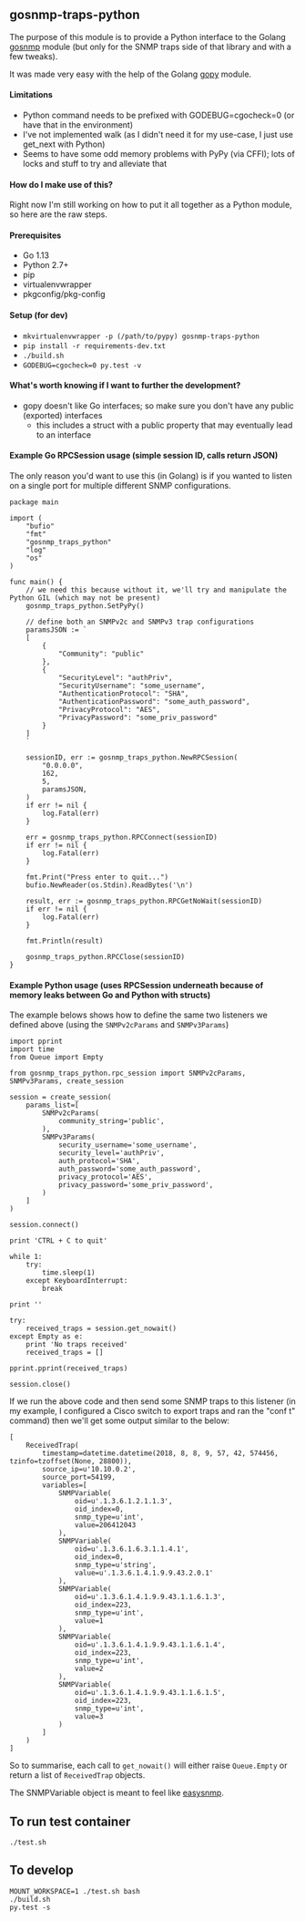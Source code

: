 ## gosnmp-traps-python

The purpose of this module is to provide a Python interface to the Golang [gosnmp](https://github.com/soniah/gosnmp) module (but only for the SNMP traps side of that library and with a few tweaks).

It was made very easy with the help of the Golang [gopy](https://github.com/go-python/gopy) module.

#### Limitations

* Python command needs to be prefixed with GODEBUG=cgocheck=0 (or have that in the environment)
* I've not implemented walk (as I didn't need it for my use-case, I just use get_next with Python)
* Seems to have some odd memory problems with PyPy (via CFFI); lots of locks and stuff to try and alleviate that

#### How do I make use of this?

Right now I'm still working on how to put it all together as a Python module, so here are the raw steps.

#### Prerequisites

* Go 1.13
* Python 2.7+
* pip
* virtualenvwrapper
* pkgconfig/pkg-config

#### Setup (for dev)

* ```mkvirtualenvwrapper -p (/path/to/pypy) gosnmp-traps-python``` 
* ```pip install -r requirements-dev.txt```
* ```./build.sh```
* ```GODEBUG=cgocheck=0 py.test -v```

#### What's worth knowing if I want to further the development?

* gopy doesn't like Go interfaces; so make sure you don't have any public (exported) interfaces
    * this includes a struct with a public property that may eventually lead to an interface

#### Example Go RPCSession usage (simple session ID, calls return JSON)

The only reason you'd want to use this (in Golang) is if you wanted to listen on a single port for multiple different SNMP configurations.

```
package main

import (
	"bufio"
	"fmt"
	"gosnmp_traps_python"
	"log"
	"os"
)

func main() {
	// we need this because without it, we'll try and manipulate the Python GIL (which may not be present)
	gosnmp_traps_python.SetPyPy()

	// define both an SNMPv2c and SNMPv3 trap configurations
	paramsJSON := `
	[
		{
			"Community": "public"
		},
		{
			"SecurityLevel": "authPriv",
			"SecurityUsername": "some_username",
			"AuthenticationProtocol": "SHA",
			"AuthenticationPassword": "some_auth_password",
			"PrivacyProtocol": "AES",
			"PrivacyPassword": "some_priv_password"
		}
	]
	`

	sessionID, err := gosnmp_traps_python.NewRPCSession(
		"0.0.0.0",
		162,
		5,
		paramsJSON,
	)
	if err != nil {
		log.Fatal(err)
	}

	err = gosnmp_traps_python.RPCConnect(sessionID)
	if err != nil {
		log.Fatal(err)
	}

	fmt.Print("Press enter to quit...")
	bufio.NewReader(os.Stdin).ReadBytes('\n')

	result, err := gosnmp_traps_python.RPCGetNoWait(sessionID)
	if err != nil {
		log.Fatal(err)
	}

	fmt.Println(result)

	gosnmp_traps_python.RPCClose(sessionID)
}
```

#### Example Python usage (uses RPCSession underneath because of memory leaks between Go and Python with structs)

The example belows shows how to define the same two listeners we defined above (using the `SNMPv2cParams` and `SNMPv3Params`)

```
import pprint
import time
from Queue import Empty

from gosnmp_traps_python.rpc_session import SNMPv2cParams, SNMPv3Params, create_session

session = create_session(
    params_list=[
        SNMPv2cParams(
            community_string='public',
        ),
        SNMPv3Params(
            security_username='some_username',
            security_level='authPriv',
            auth_protocol='SHA',
            auth_password='some_auth_password',
            privacy_protocol='AES',
            privacy_password='some_priv_password',
        )
    ]
)

session.connect()

print 'CTRL + C to quit'

while 1:
    try:
        time.sleep(1)
    except KeyboardInterrupt:
        break

print ''

try:
    received_traps = session.get_nowait()
except Empty as e:
    print 'No traps received'
    received_traps = []

pprint.pprint(received_traps)

session.close()
```

If we run the above code and then send some SNMP traps to this listener (in my example, I configured a Cisco switch to export traps and ran the "conf t" command) then we'll get some output similar to the below:

```
[
    ReceivedTrap(
        timestamp=datetime.datetime(2018, 8, 8, 9, 57, 42, 574456, tzinfo=tzoffset(None, 28800)), 
        source_ip=u'10.10.0.2', 
        source_port=54199, 
        variables=[
            SNMPVariable(
                oid=u'.1.3.6.1.2.1.1.3', 
                oid_index=0, 
                snmp_type=u'int', 
                value=206412043
            ), 
            SNMPVariable(
                oid=u'.1.3.6.1.6.3.1.1.4.1', 
                oid_index=0, 
                snmp_type=u'string', 
                value=u'.1.3.6.1.4.1.9.9.43.2.0.1'
            ), 
            SNMPVariable(
                oid=u'.1.3.6.1.4.1.9.9.43.1.1.6.1.3', 
                oid_index=223, 
                snmp_type=u'int', 
                value=1
            ), 
            SNMPVariable(
                oid=u'.1.3.6.1.4.1.9.9.43.1.1.6.1.4', 
                oid_index=223, 
                snmp_type=u'int', 
                value=2
            ), 
            SNMPVariable(
                oid=u'.1.3.6.1.4.1.9.9.43.1.1.6.1.5', 
                oid_index=223, 
                snmp_type=u'int', 
                value=3
            )
        ]
    )
]
```
 
So to summarise, each call to `get_nowait()` will either raise `Queue.Empty` or return a list of `ReceivedTrap` objects.

The SNMPVariable object is meant to feel like [easysnmp](https://github.com/kamakazikamikaze/easysnmp).

## To run test container

    ./test.sh
    
## To develop

    MOUNT_WORKSPACE=1 ./test.sh bash
    ./build.sh
    py.test -s